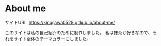 # About me

サイトURL: https://kinugawa0528.github.io/about-me/

このサイトは私の自己紹介のために制作しました。
私は抹茶が好きなので、それをサイト全体のテーマカラーにしました。


